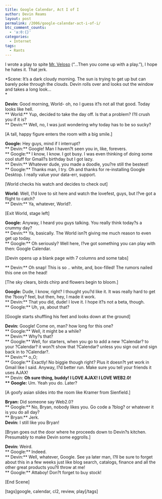 ```yaml
---
title: Google Calendar, Act I of I
author: Devin Reams
layout: post
permalink: /2006/google-calendar-act-i-of-i/
btc_comment_counts:
  - 'a:0:{}'
categories:
  - Internet
tags:
  - Rants
---
```

I wrote a play to spite [Mr. Veloso][1] (&#8220;&#8230;Then you come up with a play.&#8221;), I hope he hates it. That jerk.

*Scene: It&#8217;s a dark cloudy morning. The sun is trying to get up but can barely poke through the clouds. Devin rolls over and looks out the window and takes a long look&#8230;  
*

**Devin:** Good morning, World- oh, no I guess it?s not all that good. Today looks like hell.  
** World:** Yup, decided to take the day off. Is that a problem? I?ll crush you if it is?  
** Devin:** Well, no, I was just wondering why today has to be so sucky?

[A tall, happy figure enters the room with a big smile.]

**Google:** Hey guys, mind if I interrupt?  
** Devin:** Google! Man I haven?t seen you in, like, forevers.  
** Google:** I know, I know. I got busy. I was even thinking of doing some cool stuff for Gmail?s birthday but I got lazy.  
** Devin:** Whatever dude, you made a doodle, you?re still the bestest!  
** Google:** Thanks man, I try. Oh and thanks for re-installing Google Desktop. I really value your data-err, support.

[World checks his watch and decides to check out]

**World:** Well, I?d love to sit here and watch the lovefest, guys, but I?ve got a flight to catch?  
** Devin:** Ya, whatever, World?.

[Exit World, stage left]

**Google:** Anyway, I heard you guys talking. You really think today?s a crummy day?  
** Devin:** Ya, basically. The World isn?t giving me much reason to even get up today.  
** Google:** Oh seriously? Well here, I?ve got something you can play with then: Google Calendar.

[Devin opens up a blank page with 7 columns and some tabs]

** Devin:** Oh snap! This is so .. white, and, box-filled! The rumors nailed this one on the head!

[The sky clears, birds chirp and flowers begin to bloom.]

**Google:** Dude, I know, right? I thought you?d like it. It was really hard to get the ?boxy? feel, but then, hey, I made it work.  
** Devin:** That you did, dude! I love it. I hope it?s not a beta, though.  
** Google:** Uh, ya, about that?

[Google starts shuffling his feet and looks down at the ground]

**Devin:** Google! Come on, man? how long for this one?  
** Google:** Well, it might be a while?  
** Devin:** Why?s that?  
** Google:** Well, for starters, when you go to add a new ?Calendar? to your ?Calendar? it won?t show that ?Calendar? unless you sign out and sign back in to ?Calendar?.  
** Devin:** o_O;  
** Google:** Exactly! No biggie though right? Plus it doesn?t yet work in Gmail like I said. Anyway, I?d better run. Make sure you tell your friends it uses AJAX!  
** Devin: **Oh sure thing, buddy! I LOVE AJAX! I LOVE WEB2.0!  
** Google:** Um. Yeah you do. Later?

[A goofy asian slides into the room like Kramer from Sienfield.]

**Bryan:** Did someone say Web2.0?  
** Google:** No, Bryan, nobody likes you. Go code a ?blog? or whatever it is you do all day?  
** Bryan:** Jerk.  
**Devin:** I still like you Bryan!

[Bryan goes out the door where he proceeds down to Devin?s kitchen. Presumably to make Devin some eggrolls.]

**Devin:** Weird.  
** Google:** Indeed.  
** Devin:** Well, whatever, Google. See ya later man, I?ll be sure to forget about this in a few weeks just like blog search, catalogs, finance and all the other great products you?ll throw at me!  
** Google:** Attaboy! Don?t forget to buy stock!

[End Scene]

[tags]google, calendar, cl2, review, play[/tags]

 [1]: http://www.avalonstar.com/